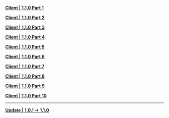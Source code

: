 **[Client | 1.1.0  Part 1](https://autopatchos.zenlesszonezero.com/package_download/op/client_app/os/download/20240803155052_sLuZ7jKzX1U3OMad/VolumeZip/ZenlessZoneZero_1.1.0_AS.zip.001)**

**[Client | 1.1.0  Part 2](https://autopatchos.zenlesszonezero.com/package_download/op/client_app/os/download/20240803155052_sLuZ7jKzX1U3OMad/VolumeZip/ZenlessZoneZero_1.1.0_AS.zip.002)**

**[Client | 1.1.0  Part 3](https://autopatchos.zenlesszonezero.com/package_download/op/client_app/os/download/20240803155052_sLuZ7jKzX1U3OMad/VolumeZip/ZenlessZoneZero_1.1.0_AS.zip.003)**

**[Client | 1.1.0  Part 4](https://autopatchos.zenlesszonezero.com/package_download/op/client_app/os/download/20240803155052_sLuZ7jKzX1U3OMad/VolumeZip/ZenlessZoneZero_1.1.0_AS.zip.004)**

**[Client | 1.1.0  Part 5](https://autopatchos.zenlesszonezero.com/package_download/op/client_app/os/download/20240803155052_sLuZ7jKzX1U3OMad/VolumeZip/ZenlessZoneZero_1.1.0_AS.zip.005)**

**[Client | 1.1.0  Part 6](https://autopatchos.zenlesszonezero.com/package_download/op/client_app/os/download/20240803155052_sLuZ7jKzX1U3OMad/VolumeZip/ZenlessZoneZero_1.1.0_AS.zip.006)**

**[Client | 1.1.0  Part 7](https://autopatchos.zenlesszonezero.com/package_download/op/client_app/os/download/20240803155052_sLuZ7jKzX1U3OMad/VolumeZip/ZenlessZoneZero_1.1.0_AS.zip.007)**

**[Client | 1.1.0  Part 8](https://autopatchos.zenlesszonezero.com/package_download/op/client_app/os/download/20240803155052_sLuZ7jKzX1U3OMad/VolumeZip/ZenlessZoneZero_1.1.0_AS.zip.008)**

**[Client | 1.1.0  Part 9](https://autopatchos.zenlesszonezero.com/package_download/op/client_app/os/download/20240803155052_sLuZ7jKzX1U3OMad/VolumeZip/ZenlessZoneZero_1.1.0_AS.zip.009)**

**[Client | 1.1.0  Part 10](https://autopatchos.zenlesszonezero.com/package_download/op/client_app/os/download/20240803155052_sLuZ7jKzX1U3OMad/VolumeZip/ZenlessZoneZero_1.1.0_AS.zip.010)**

---

**[Update | 1.0.1 -> 1.1.0](https://autopatchos.zenlesszonezero.com/pclauncher/nap_global/game_1.0.1_1.1.0_hdiff_dQFWeJdkQICTaAhw.zip)**
